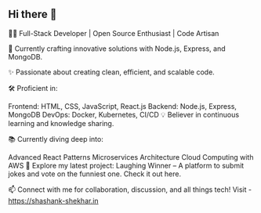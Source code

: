 ## Hi there 👋
👨‍💻 Full-Stack Developer | Open Source Enthusiast | Code Artisan

🚀 Currently crafting innovative solutions with Node.js, Express, and MongoDB.

✨ Passionate about creating clean, efficient, and scalable code.

🛠 Proficient in:

Frontend: HTML, CSS, JavaScript, React.js
Backend: Node.js, Express, MongoDB
DevOps: Docker, Kubernetes, CI/CD
💡 Believer in continuous learning and knowledge sharing.

📚 Currently diving deep into:

Advanced React Patterns
Microservices Architecture
Cloud Computing with AWS
🔭 Explore my latest project: Laughing Winner – A platform to submit jokes and vote on the funniest one. Check it out here.

📫 Connect with me for collaboration, discussion, and all things tech!
Visit - https://shashank-shekhar.in
